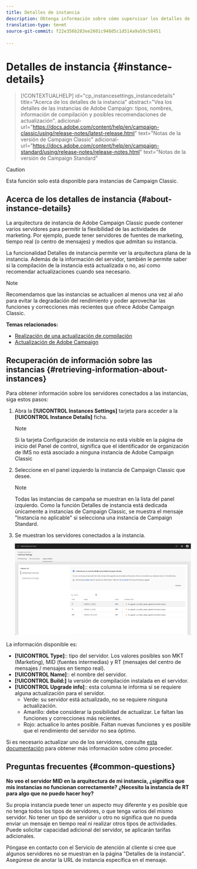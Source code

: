 ```yaml
---
title: Detalles de instancia
description: Obtenga información sobre cómo supervisar los detalles de su instancia en el Panel de control
translation-type: tm+mt
source-git-commit: f22e356b283ee2601c948d5c1d514a9a59c58451

---
```



# Detalles de instancia {#instance-details}

>[!CONTEXTUALHELP]
>id=&quot;cp_instancesettings_instancedetails&quot;
>title=&quot;Acerca de los detalles de la instancia&quot;
>abstract=&quot;Vea los detalles de las instancias de Adobe Campaign: tipos, nombres, información de compilación y posibles recomendaciones de actualización&quot;.
>adicional-url=&quot;https://docs.adobe.com/content/help/en/campaign-classic/using/release-notes/latest-release.html&quot; text=&quot;Notas de la versión de Campaign Classic&quot;
>adicional-url=&quot;https://docs.adobe.com/content/help/en/campaign-standard/using/release-notes/release-notes.html&quot; text=&quot;Notas de la versión de Campaign Standard&quot;

>[!CAUTION]
>
>Esta función solo está disponible para instancias de Campaign Classic.

## Acerca de los detalles de instancia {#about-instance-details}

La arquitectura de instancia de Adobe Campaign Classic puede contener varios servidores para permitir la flexibilidad de las actividades de marketing. Por ejemplo, puede tener servidores de fuentes de marketing, tiempo real (o centro de mensajes) y medios que admitan su instancia.

La funcionalidad Detalles de instancia permite ver la arquitectura plana de la instancia. Además de la información del servidor, también le permite saber si la compilación de la instancia está actualizada o no, así como recomendar actualizaciones cuando sea necesario.

>[!NOTE]
>
>Recomendamos que las instancias se actualicen al menos una vez al año para evitar la degradación del rendimiento y poder aprovechar las funciones y correcciones más recientes que ofrece Adobe Campaign Classic.

**Temas relacionados:**

* [Realización de una actualización de compilación](https://docs.campaign.adobe.com/doc/AC/getting_started/EN/buildUpgrade.html)
* [Actualización de Adobe Campaign](https://docs.campaign.adobe.com/doc/AC/en/PRO_Updating_Adobe_Campaign_Introduction.html)

## Recuperación de información sobre las instancias {#retrieving-information-about-instances}

Para obtener información sobre los servidores conectados a las instancias, siga estos pasos:

1. Abra la **[!UICONTROL Instances Settings]** tarjeta para acceder a la **[!UICONTROL Instance Details]** ficha.

   >[!NOTE]
   >
   >Si la tarjeta Configuración de instancia no está visible en la página de inicio del Panel de control, significa que el identificador de organización de IMS no está asociado a ninguna instancia de Adobe Campaign Classic

1. Seleccione en el panel izquierdo la instancia de Campaign Classic que desee.

   >[!NOTE]
   >
   >Todas las instancias de campaña se muestran en la lista del panel izquierdo. Como la función Detalles de instancia está dedicada únicamente a instancias de Campaign Classic, se muestra el mensaje &quot;Instancia no aplicable&quot; si selecciona una instancia de Campaign Standard.

1. Se muestran los servidores conectados a la instancia.

   ![](assets/instance_details.png)

La información disponible es:

* **[!UICONTROL Type]**:: tipo del servidor. Los valores posibles son MKT (Marketing), MID (fuentes intermedias) y RT (mensajes del centro de mensajes / mensajes en tiempo real).
* **[!UICONTROL Name]**:: el nombre del servidor.
* **[!UICONTROL Build:]** la versión de compilación instalada en el servidor.
* **[!UICONTROL Upgrade info]**:: esta columna le informa si se requiere alguna actualización para el servidor.
   * Verde: su servidor está actualizado, no se requiere ninguna actualización.
   * Amarillo: debe considerar la posibilidad de actualizar. Le faltan las funciones y correcciones más recientes.
   * Rojo: actualice lo antes posible. Faltan nuevas funciones y es posible que el rendimiento del servidor no sea óptimo.

Si es necesario actualizar uno de los servidores, consulte [esta documentación](https://docs.campaign.adobe.com/doc/AC/getting_started/EN/buildUpgrade.html) para obtener más información sobre cómo proceder.

## Preguntas frecuentes {#common-questions}

**No veo el servidor MID en la arquitectura de mi instancia, ¿significa que mis instancias no funcionan correctamente? ¿Necesito la instancia de RT para algo que no puedo hacer hoy?**

Su propia instancia puede tener un aspecto muy diferente y es posible que no tenga todos los tipos de servidores, o que tenga varios del mismo servidor. No tener un tipo de servidor u otro no significa que no pueda enviar un mensaje en tiempo real ni realizar otros tipos de actividades. Puede solicitar capacidad adicional del servidor, se aplicarán tarifas adicionales.

Póngase en contacto con el Servicio de atención al cliente si cree que algunos servidores no se muestran en la página &quot;Detalles de la instancia&quot;. Asegúrese de anotar la URL de instancia específica en el mensaje.
